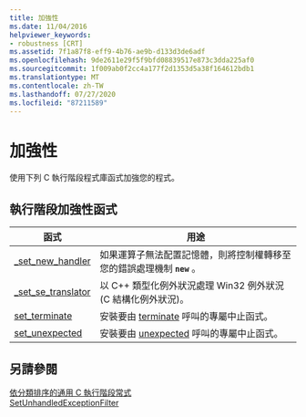 ```yaml
---
title: 加強性
ms.date: 11/04/2016
helpviewer_keywords:
- robustness [CRT]
ms.assetid: 7f1a87f8-eff9-4b76-ae9b-d133d3de6adf
ms.openlocfilehash: 9de2611e29f5f9bfd08839517e873c3dda225af0
ms.sourcegitcommit: 1f009ab0f2cc4a177f2d1353d5a38f164612bdb1
ms.translationtype: MT
ms.contentlocale: zh-TW
ms.lasthandoff: 07/27/2020
ms.locfileid: "87211589"
---
```

# <a name="robustness"></a>加強性

使用下列 C 執行階段程式庫函式加強您的程式。

## <a name="run-time-robustness-functions"></a>執行階段加強性函式

|函式|用途|
|--------------|---------|
|[_set_new_handler](../c-runtime-library/reference/set-new-handler.md)|如果運算子無法配置記憶體，則將控制權轉移至您的錯誤處理機制 **`new`** 。|
|[_set_se_translator](../c-runtime-library/reference/set-se-translator.md)|以 C++ 類型化例外狀況處理 Win32 例外狀況 (C 結構化例外狀況)。|
|[set_terminate](../c-runtime-library/reference/set-terminate-crt.md)|安裝要由 [terminate](../c-runtime-library/reference/terminate-crt.md) 呼叫的專屬中止函式。|
|[set_unexpected](../c-runtime-library/reference/set-unexpected-crt.md)|安裝要由 [unexpected](../c-runtime-library/reference/unexpected-crt.md) 呼叫的專屬中止函式。|

## <a name="see-also"></a>另請參閱

[依分類排序的通用 C 執行階段常式](../c-runtime-library/run-time-routines-by-category.md)<br/>
[SetUnhandledExceptionFilter](/windows/win32/api/errhandlingapi/nf-errhandlingapi-setunhandledexceptionfilter)<br/>
